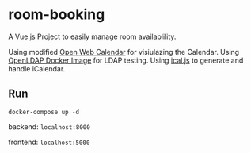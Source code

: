 # room-booking
A Vue.js Project to easily manage room availablility.


Using modified [Open Web Calendar](https://github.com/david-loe/open-web-calendar) for visiulazing the Calendar.
Using [OpenLDAP Docker Image](https://github.com/rroemhild/docker-test-openldap) for LDAP testing.
Using [ical.js](https://github.com/mozilla-comm/ical.js/) to generate and handle iCalendar.

## Run
```
docker-compose up -d
```

backend: `localhost:8000`

frontend: `localhost:5000`
